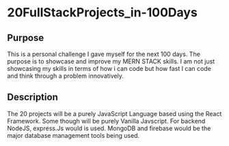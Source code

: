 # 20FullStackProjects_in-100Days

## Purpose
This is a personal challenge I gave myself for the next 100 days. The purpose is to showcase and improve my MERN STACK skills. I am not just showcasing my skills in terms of how i can code but how fast I can code and think through a problem innovatively.

## Description

The 20 projects will be a purely JavaScript Language based using the React Framework. Some though will be purely Vanilla Javscript. For backend NodeJS, express.Js would is used.
MongoDB and firebase would be the major database management tools being used.
